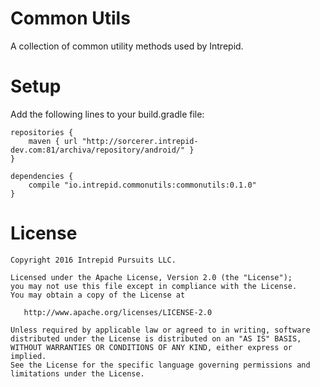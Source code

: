 # Common Utils
A collection of common utility methods used by Intrepid.


Setup
=======
Add the following lines to your build.gradle file:
```
repositories {
    maven { url "http://sorcerer.intrepid-dev.com:81/archiva/repository/android/" }
}

dependencies {
    compile "io.intrepid.commonutils:commonutils:0.1.0"
}
```

License
=======
```
Copyright 2016 Intrepid Pursuits LLC.

Licensed under the Apache License, Version 2.0 (the "License");
you may not use this file except in compliance with the License.
You may obtain a copy of the License at

   http://www.apache.org/licenses/LICENSE-2.0

Unless required by applicable law or agreed to in writing, software
distributed under the License is distributed on an "AS IS" BASIS,
WITHOUT WARRANTIES OR CONDITIONS OF ANY KIND, either express or implied.
See the License for the specific language governing permissions and
limitations under the License.
```